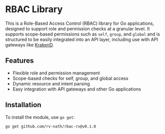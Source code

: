 # RBAC Library

This is a Role-Based Access Control (RBAC) library for Go applications, designed to support role and permission checks at a granular level. It supports scope-based permissions such as `self`, `group`, and `global` and is structured to be easily integrated into an API layer, including use with API gateways like [KrakenD](https://www.krakend.io/).

## Features

- Flexible role and permission management
- Scope-based checks for self, group, and global access
- Dynamic resource and intent parsing
- Easy integration with API gateways and other Go applications

## Installation

To install the module, use `go get`:

```bash
go get github.com/rv-nath/rbac-rv@v0.1.0

